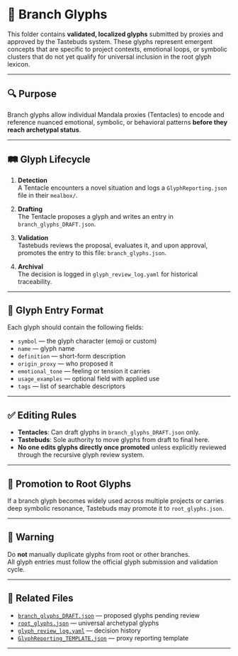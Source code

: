 # 🌿 Branch Glyphs

This folder contains **validated, localized glyphs** submitted by proxies and approved by the Tastebuds system. These glyphs represent emergent concepts that are specific to project contexts, emotional loops, or symbolic clusters that do not yet qualify for universal inclusion in the root glyph lexicon.

---

## 🔍 Purpose

Branch glyphs allow individual Mandala proxies (Tentacles) to encode and reference nuanced emotional, symbolic, or behavioral patterns **before they reach archetypal status**.

---

## 🛤 Glyph Lifecycle

1. **Detection**  
   A Tentacle encounters a novel situation and logs a `GlyphReporting.json` file in their `mealbox/`.

2. **Drafting**  
   The Tentacle proposes a glyph and writes an entry in `branch_glyphs_DRAFT.json`.

3. **Validation**  
   Tastebuds reviews the proposal, evaluates it, and upon approval, promotes the entry to this file: `branch_glyphs.json`.

4. **Archival**  
   The decision is logged in `glyph_review_log.yaml` for historical traceability.

---

## 🧷 Glyph Entry Format

Each glyph should contain the following fields:

- `symbol` — the glyph character (emoji or custom)
- `name` — glyph name
- `definition` — short-form description
- `origin_proxy` — who proposed it
- `emotional_tone` — feeling or tension it carries
- `usage_examples` — optional field with applied use
- `tags` — list of searchable descriptors

---

## ✅ Editing Rules

- **Tentacles**: Can draft glyphs in `branch_glyphs_DRAFT.json` only.
- **Tastebuds**: Sole authority to move glyphs from draft to final here.
- **No one edits glyphs directly once promoted** unless explicitly reviewed through the recursive glyph review system.

---

## 🧬 Promotion to Root Glyphs

If a branch glyph becomes widely used across multiple projects or carries deep symbolic resonance, Tastebuds may promote it to `root_glyphs.json`.

---

## 🛑 Warning

Do **not** manually duplicate glyphs from root or other branches.  
All glyph entries must follow the official glyph submission and validation cycle.

---

## 🔧 Related Files

- [`branch_glyphs_DRAFT.json`](./branch_glyphs_DRAFT.json) — proposed glyphs pending review  
- [`root_glyphs.json`](../root/root_glyphs.json) — universal archetypal glyphs  
- [`glyph_review_log.yaml`](../glyph_review_log.yaml) — decision history  
- [`GlyphReporting_TEMPLATE.json`](../Glist/GlyphReporting_TEMPLATE.json) — proxy reporting template  

---
